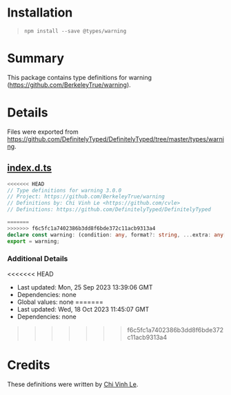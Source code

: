 # Installation
> `npm install --save @types/warning`

# Summary
This package contains type definitions for warning (https://github.com/BerkeleyTrue/warning).

# Details
Files were exported from https://github.com/DefinitelyTyped/DefinitelyTyped/tree/master/types/warning.
## [index.d.ts](https://github.com/DefinitelyTyped/DefinitelyTyped/tree/master/types/warning/index.d.ts)
````ts
<<<<<<< HEAD
// Type definitions for warning 3.0.0
// Project: https://github.com/BerkeleyTrue/warning
// Definitions by: Chi Vinh Le <https://github.com/cvle>
// Definitions: https://github.com/DefinitelyTyped/DefinitelyTyped

=======
>>>>>>> f6c5fc1a7402386b3dd8f6bde372c11acb9313a4
declare const warning: (condition: any, format?: string, ...extra: any[]) => void;
export = warning;

````

### Additional Details
<<<<<<< HEAD
 * Last updated: Mon, 25 Sep 2023 13:39:06 GMT
 * Dependencies: none
 * Global values: none
=======
 * Last updated: Wed, 18 Oct 2023 11:45:07 GMT
 * Dependencies: none
>>>>>>> f6c5fc1a7402386b3dd8f6bde372c11acb9313a4

# Credits
These definitions were written by [Chi Vinh Le](https://github.com/cvle).
